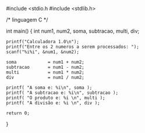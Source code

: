 #include <stdio.h
#include <stdlib.h> 

/* linguagem C */


int main()
{
    int num1, num2, soma, subtracao, multi, div;

    printf("Calculadora 1.0\n");
    printf("Entre os 2 numeros a serem processados: ");
    scanf("%i%i", &num1, &num2);

    soma            = num1 + num2;
    subtracao       = num1 - num2;
    multi           = num1 * num2;
    div             = num1 / num2;

    printf( "A soma e: %i\n", soma );
    printf( "A subtracao e: %i\n", subtracao );
    printf( "O produto e: %i \n", multi );
    printf( "A divisão e: %i \n", div );

    return 0;
}

